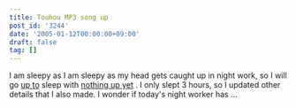 ```yaml
---
title: Touhou MP3 song up
post_id: '3244'
date: '2005-01-12T00:00:00+09:00'
draft: false
tag: []
---
```


I am sleepy as I am sleepy as my head gets caught up in night work, so I will go [up to](/category/products/musics) sleep with [nothing up yet](/category/products/musics) . I only slept 3 hours, so I updated other details that I also made. I wonder if today's night worker has ...